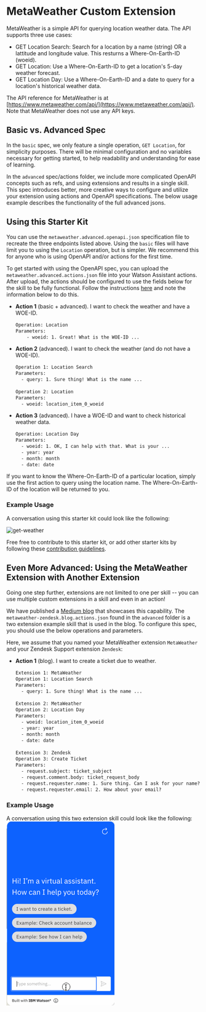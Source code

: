 # MetaWeather Custom Extension

MetaWeather is a simple API for querying location weather data. The API supports three use cases:

- GET Location Search: Search for a location by a name (string) OR a lattitude and longitude value. This resturns a Where-On-Earth-ID (woeid).
- GET Location: Use a Where-On-Earth-ID to get a location's 5-day weather forecast.
- GET Location Day: Use a Where-On-Earth-ID and a date to query for a location's historical weather data.

The API reference for MetaWeather is at [https://www.metaweather.com/api/](https://www.metaweather.com/api/). Note that MetaWeather does not use any API keys.

## Basic vs. Advanced Spec
In the `basic` spec, we only feature a single operation, `GET Location`, for simplicity purposes. There will be minimal configuration and no variables necessary for getting started, to help readability and understanding for ease of learning.

In the `advanced` spec/actions folder, we include more complicated OpenAPI concepts such as refs, and using extensions and results in a single skill. This spec introduces better, more creative ways to configure and utilize your extension using actions and OpenAPI specifications. The below usage example describes the functionality of the full advanced jsons.

## Using this Starter Kit
You can use the `metaweather.advanced.openapi.json` specification file to recreate the three endpoints listed above. Using the `basic` files will have limit you to using the `Location` operation, but is simpler. We recommend this for anyone who is using OpenAPI and/or actions for the first time. 

To get started with using the OpenAPI spec, you can upload the `metaweather.advanced.actions.json` file into your Watson Assistant actions. After upload, the actions should be configured to use the fields below for the skill to be fully functional. Follow the instructions [here](../../README.md#configuring-your-actions-skill-to-use-an-extension) and note the information below to do this.

- **Action 1** (basic + advanced). I want to check the weather and have a WOE-ID.
    ```
    Operation: Location
    Parameters:
        - woeid: 1. Great! What is the WOE-ID ...
    ```

- **Action 2** (advanced). I want to check the weather (and do not have a WOE-ID).
    ```
    Operation 1: Location Search
    Parameters:
      - query: 1. Sure thing! What is the name ...

    Operation 2: Location
    Parameters:
      - woeid: location_item_0_woeid
    ```

- **Action 3** (advanced). I have a WOE-ID and want to check historical weather data.
    ```
    Operation: Location Day
    Parameters:
      - woeid: 1. OK, I can help with that. What is your ...
      - year: year
      - month: month
      - date: date
    ```
If you want to know the Where-On-Earth-ID of a particular location, simply use the first action to query using the location name. The Where-On-Earth-ID of the location will be returned to you.

### Example Usage
A conversation using this starter kit could look like the following:<br>

![get-weather](./assets/get-weather.gif)

Free free to contribute to this starter kit, or add other starter kits by following these [contribution guidelines](../../docs/CONTRIBUTING.md).

## Even More Advanced: Using the MetaWeather Extension with Another Extension
Going one step further, extensions are not limited to one per skill -- you can use multiple custom extensions in a skill and even in an action! 

We have published a [Medium blog](https://linktoblog) that showcases this capability. The `metaweather-zendesk.blog.actions.json` found in the `advanced` folder is a two extension example skill that is used in the blog. To configure this spec, you should use the below operations and parameters.

Here, we assume that you named your MetaWeather extension `MetaWeather` and your Zendesk Support extension `Zendesk`:

- **Action 1** (blog). I want to create a ticket due to weather.
    ```
    Extension 1: MetaWeather
    Operation 1: Location Search
    Parameters:
      - query: 1. Sure thing! What is the name ...

    Extension 2: MetaWeather
    Operation 2: Location Day
    Parameters:
      - woeid: location_item_0_woeid
      - year: year
      - month: month
      - date: date

    Extension 3: Zendesk
    Operation 3: Create Ticket
    Parameters:
      - request.subject: ticket_subject
      - request.comment.body: ticket_request_body
      - request.requester.name: 1. Sure thing. Can I ask for your name?
      - request.requester.email: 2. How about your email?
    ```

### Example Usage
A conversation using this two extension skill could look like the following:<br>
![weather-cancellation](./assets/weather-cancellation.gif)